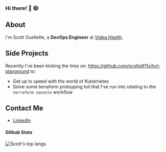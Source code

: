 ### Hi there! 👋 😄

## About

I'm Scott Ouellette, a **DevOps Engineer** at [Videa Health](https://www.videa.ai/).

## Side Projects

Recently I've been kicking the tires on: https://github.com/scottx611x/hcl-playground to:
* Get up to speed with the world of Kubernetes
* Solve some terraform protoyping toil that I've run into relating to the `terraform console` workflow

## Contact Me

- [LinkedIn](https://www.linkedin.com/in/-scott-ouellette-)

#### Github Stats

![Scott's top langs](https://github-readme-stats.vercel.app/api/top-langs/?username=scottx611x&hide=tex,html,hcl,css,php,jupyter%20notebook&layout=compact)
